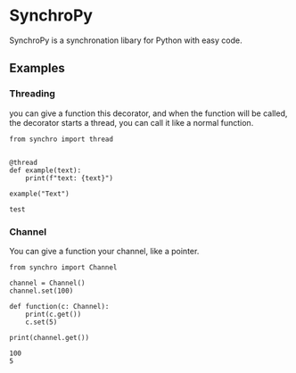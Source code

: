 # SynchroPy

SynchroPy is a synchronation libary for Python with easy code.


## Examples
### Threading
you can give a function this decorator, and when the function will be called, the decorator starts a thread, you can call it like a normal function.
~~~
from synchro import thread


@thread
def example(text):
    print(f"text: {text}")

example("Text")
~~~
~~~ 
test 
~~~
### Channel
You can give a function your channel, like a pointer.
~~~
from synchro import Channel

channel = Channel()
channel.set(100)

def function(c: Channel):
    print(c.get())
    c.set(5)

print(channel.get())
~~~
~~~
100
5
~~~
